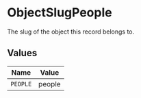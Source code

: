 # ObjectSlugPeople

The slug of the object this record belongs to.


## Values

| Name     | Value    |
| -------- | -------- |
| `PEOPLE` | people   |